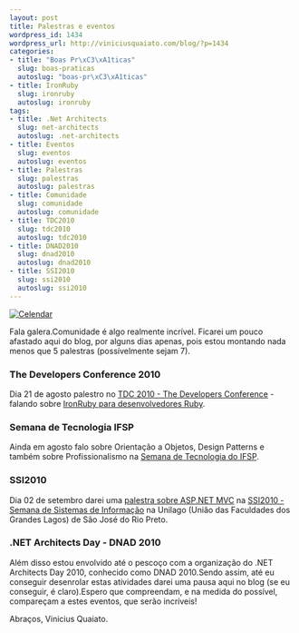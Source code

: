 ```yaml
--- 
layout: post
title: Palestras e eventos
wordpress_id: 1434
wordpress_url: http://viniciusquaiato.com/blog/?p=1434
categories: 
- title: "Boas Pr\xC3\xA1ticas"
  slug: boas-praticas
  autoslug: "boas-pr\xC3\xA1ticas"
- title: IronRuby
  slug: ironruby
  autoslug: ironruby
tags: 
- title: .Net Architects
  slug: net-architects
  autoslug: .net-architects
- title: Eventos
  slug: eventos
  autoslug: eventos
- title: Palestras
  slug: palestras
  autoslug: palestras
- title: Comunidade
  slug: comunidade
  autoslug: comunidade
- title: TDC2010
  slug: tdc2010
  autoslug: tdc2010
- title: DNAD2010
  slug: dnad2010
  autoslug: dnad2010
- title: SSI2010
  slug: ssi2010
  autoslug: ssi2010
---
```



[![](http://viniciusquaiato.com/images_posts/calendar-300x224.jpg "Celendar")](http://viniciusquaiato.com/images_posts/calendar.jpg)

Fala galera.Comunidade é algo realmente incrível. Ficarei um pouco afastado aqui do blog, por alguns dias apenas, pois estou montando nada menos que 5 palestras (possívelmente sejam 7).

### The Developers Conference 2010
Dia 21 de agosto palestro no [TDC 2010 - The Developers Conference](http://thedevelopersconference.com.br/) - falando sobre [IronRuby para desenvolvedores Ruby](http://thedevelopersconference.com.br/tdc/2010/sp/trilha-ruby).

### Semana de Tecnologia IFSP
Ainda em agosto falo sobre Orientação a Objetos, Design Patterns e também sobre Profissionalismo na [Semana de Tecnologia do IFSP](http://www.ifsp.edu.br/lwp/workplace).

### SSI2010
Dia 02 de setembro darei uma [palestra sobre ASP.NET MVC](http://conio.com.br/ssi2010/?page_id=100) na [SSI2010 - Semana de Sistemas de Informação](http://ssiunilago.com.br/ssi2010/) na Unilago (União das Faculdades dos Grandes Lagos) de São José do Rio Preto.

### .NET Architects Day - DNAD 2010
Além disso estou envolvido até o pescoço com a organização do .NET Architects Day 2010, conhecido como DNAD 2010.Sendo assim, até eu conseguir desenrolar estas atividades darei uma pausa aqui no blog (se eu conseguir, é claro).Espero que compreendam, e na medida do possível, compareçam a estes eventos, que serão incríveis!

Abraços,
Vinicius Quaiato.
